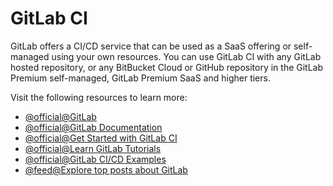 # GitLab CI

GitLab offers a CI/CD service that can be used as a SaaS offering or self-managed using your own resources. You can use GitLab CI with any GitLab hosted repository, or any BitBucket Cloud or GitHub repository in the GitLab Premium self-managed, GitLab Premium SaaS and higher tiers.

Visit the following resources to learn more:

- [@official@GitLab](https://gitlab.com/)
- [@official@GitLab Documentation](https://docs.gitlab.com/)
- [@official@Get Started with GitLab CI](https://docs.gitlab.com/ee/ci/quick_start/)
- [@official@Learn GitLab Tutorials](https://docs.gitlab.com/ee/tutorials/)
- [@official@GitLab CI/CD Examples](https://docs.gitlab.com/ee/ci/examples/)
- [@feed@Explore top posts about GitLab](https://app.daily.dev/tags/gitlab?ref=roadmapsh)